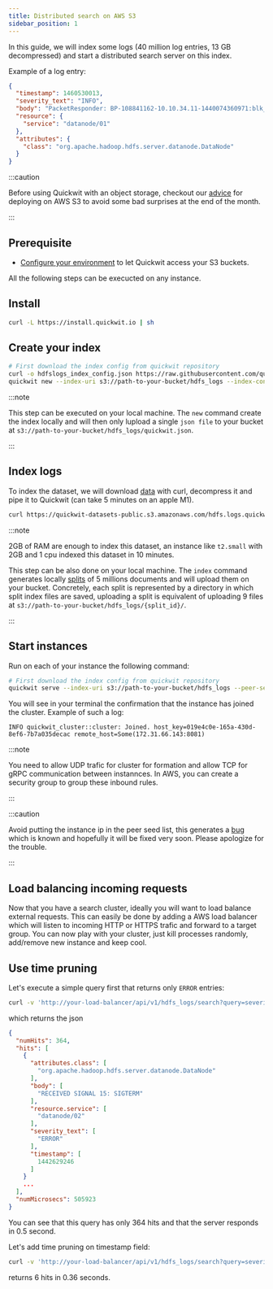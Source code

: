 ```yaml
---
title: Distributed search on AWS S3
sidebar_position: 1
---
```


In this guide, we will index some logs (40 million log entries, 13 GB decompressed) and start a distributed search server on this index.

Example of a log entry:
```json
{
  "timestamp": 1460530013,
  "severity_text": "INFO",
  "body": "PacketResponder: BP-108841162-10.10.34.11-1440074360971:blk_1074072698_331874, type=HAS_DOWNSTREAM_IN_PIPELINE terminating",
  "resource": {
    "service": "datanode/01"
  },
  "attributes": {
    "class": "org.apache.hadoop.hdfs.server.datanode.DataNode"
  }
}
```

:::caution

Before using Quickwit with an object storage, checkout our [advice](../administration/cloud-env.md) for deploying on AWS S3 to avoid some bad surprises at the end of the month.

:::


## Prerequisite
- [Configure your environment](configure-aws-env.md) to let Quickwit access your S3 buckets.

All the following steps can be execucted on any instance.

## Install

```bash
curl -L https://install.quickwit.io | sh
```


## Create your index

```bash
# First download the index config from quickwit repository
curl -o hdfslogs_index_config.json https://raw.githubusercontent.com/quickwit-inc/quickwit/main/examples/index_configs/hdfslogs_index_config.json
quickwit new --index-uri s3://path-to-your-bucket/hdfs_logs --index-config-path ./hdfslogs_index_config.json
```

:::note

This step can be executed on your local machine. The `new` command create the index locally and will then only lupload a single `json file` to your bucket at `s3://path-to-your-bucket/hdfs_logs/quickwit.json`. 

:::

## Index logs
To index the dataset, we will download [data](https://quickwit-datasets-public.s3.amazonaws.com/hdfs.logs.quickwit.json.gz) with curl, decompress it and pipe it to Quickwit (can take 5 minutes on an apple M1).

```bash
curl https://quickwit-datasets-public.s3.amazonaws.com/hdfs.logs.quickwit.json.gz | gunzip | quickwit index --index-uri s3://path-to-your-bucket/hdfs_logs
```

:::note

2GB of RAM are enough to index this dataset, an instance like `t2.small` with 2GB and 1 cpu indexed this dataset in 10 minutes.   

This step can be also done on your local machine. The `index` command generates locally [splits](../overview/architecture.md) of 5 millions documents and will upload them on your bucket. Concretely, each split is represented by a directory in which split index files are saved, uploading a split is equivalent of uploading 9 files at `s3://path-to-your-bucket/hdfs_logs/{split_id}/`.

:::

## Start instances

Run on each of your instance the following command:

```bash
# First download the index config from quickwit repository
quickwit serve --index-uri s3://path-to-your-bucket/hdfs_logs --peer-seed=ip1,ip2,ip3
```

You will see in your terminal the confirmation that the instance has joined the cluster. Example of such a log:
```
INFO quickwit_cluster::cluster: Joined. host_key=019e4c0e-165a-430d-8ef6-7b7a035decac remote_host=Some(172.31.66.143:8081)
```

:::note

You need to allow UDP trafic for cluster for formation and allow TCP for gRPC communication between instannces.
In AWS, you can create a security group to group these inbound rules. 

:::

:::caution

Avoid putting the instance ip in the peer seed list, this generates a [bug](https://github.com/quickwit-inc/quickwit/issues/267) which is known and hopefully it will be fixed very soon. Please apologize for the trouble.

:::

## Load balancing incoming requests

Now that you have a search cluster, ideally you will want to load balance external requests. This can easily be done
by adding a AWS load balancer which will listen to incoming HTTP or HTTPS trafic and forward to a target group.
You can now play with your cluster, just kill processes randomly, add/remove new instance and keep cool.


## Use time pruning

Let's execute a simple query first that returns only `ERROR` entries:

```bash
curl -v 'http://your-load-balancer/api/v1/hdfs_logs/search?query=severity_text:ERROR
```

which returns the json

```json
{
  "numHits": 364,
  "hits": [
    {
      "attributes.class": [
        "org.apache.hadoop.hdfs.server.datanode.DataNode"
      ],
      "body": [
        "RECEIVED SIGNAL 15: SIGTERM"
      ],
      "resource.service": [
        "datanode/02"
      ],
      "severity_text": [
        "ERROR"
      ],
      "timestamp": [
        1442629246
      ]
    }
    ...
  ],
  "numMicrosecs": 505923
}
```

You can see that this query has only 364 hits and that the server responds in 0.5 second.

Let's add time pruning on timestamp field:


```bash
curl -v 'http://your-load-balancer/api/v1/hdfs_logs/search?query=severity_text:ERROR&startTimestamp=1442834249&endTimestamp=1442900000'
```

returns 6 hits in 0.36 seconds.

